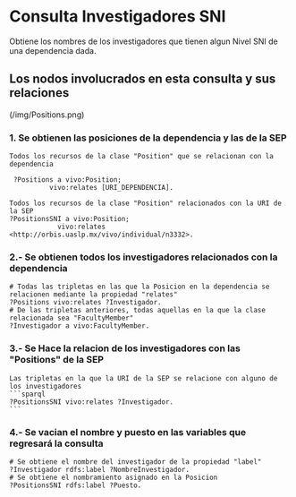 # Consulta Investigadores SNI
Obtiene los nombres de los investigadores que tienen algun Nivel SNI de una dependencia dada.

## Los nodos involucrados en esta consulta y sus relaciones

(/img/Positions.png)

### 1.  Se obtienen las posiciones de la dependencia y las de la SEP

    Todos los recursos de la clase "Position" que se relacionan con la dependencia
   ``` sparql
    ?Positions a vivo:Position;
             vivo:relates [URI_DEPENDENCIA].
   ```
    Todos los recursos de la clase "Position" relacionados con la URI de la SEP
    ?PositionsSNI a vivo:Position;
                vivo:relates  <http://orbis.uaslp.mx/vivo/individual/n3332>.


### 2.- Se obtienen todos los investigadores relacionados con la dependencia


    # Todas las tripletas en las que la Posicion en la dependencia se relacionen mediante la propiedad "relates"
	?Positions vivo:relates ?Investigador.
    # De las tripletas anteriores, todas aquellas en la que la clase relacionada sea "FacultyMember" 
	?Investigador a vivo:FacultyMember.



### 3.- Se Hace la relacion de los investigadores con las "Positions" de la SEP

    Las tripletas en la que la URI de la SEP se relacione con alguno de los investigadores
    ```sparql
    ?PositionsSNI vivo:relates ?Investigador.
    ```

### 4.- Se vacian el nombre y puesto en las variables que regresará la consulta

    # Se obtiene el nombre del investigador de la propiedad "label"
  	?Investigador rdfs:label ?NombreInvestigador.
    # Se obtiene el nombramiento asignado en la Posicion
    ?PositionsSNI rdfs:label ?Puesto.
			
